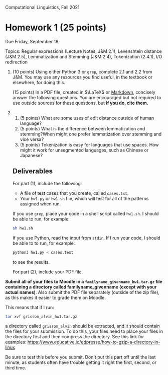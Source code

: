 Computational Linguistics, Fall 2021

# Homework 1 (25 points)

Due Friday, September 18

Topics: Regular expressions (Lecture Notes, J&M 2.1), Levenshtein distance (J&M 2.5), Lemmatization and Stemming (J&M 2.4), Tokenization (2.4.1), I/O redirection

1. (10 points) Using either Python 3 or `grep`, complete 2.1 and 2.2 from J&M.   You may use any resources you find useful, in the textbook or elsewhere, for doing this.  

   

   (15 points) In a PDF file, created in $\LaTeX$ or [Markdown](https://www.markdownguide.org/tools/typora/), concisely answer the following questions.  You are encouraged but not required to use outside sources for these questions, but **if you do, cite them.**
   
2. 1. (5 points) What are some uses of edit distance outside of human language?  
   2. (5 points) What is the difference between lemmatization and stemming?When might one prefer lemmatization over stemming and vice versa?
   3. (5 points) Tokenization is easy for languages that use spaces.  How might it work for unsegmented languages, such as Chinese or Japanese?

   ## Deliverables

   For part (1), include the following:

   * A file of test cases that you create, called `cases.txt`.
   * Your `hw1.py` or `hw1.sh` file, which will test for all of the patterns assigned when run.

   If you use `grep`, place your code in a shell script called `hw1.sh`.  I should be able to run, for example:

   ```bash
   sh hw1.sh
   ```

   If you use Python, read the input from `stdin`.  If I run your code, I should be able to to run, for example:

   ```bash
   python3 hw1.py < cases.text
   ```

   to see the results.

   For part (2), include your PDF file.

**Submit all of your files to Moodle in a `familyname_givenname_hw1.tar.gz` file containing a directory called familyname_givenname (except with your actual names)**.  Also submit the PDF file separately (outside of the zip file), as this makes it easier to grade them on Moodle.

This means that if I run:

```bash
tar xvf grissom_alvin_hw1.tar.gz
```

a directory called `grissom_alvin` should be extracted, and it should contain the files for your submission.  To do this, your files need to place your files in the directory first and then compress the directory.  See this link for examples: https://www.educative.io/edpresso/how-to-gzip-a-directory-in-linux

Be sure to test this before you submit.  Don't put this part off until the last minute, as students often have trouble getting it right the first, second, or third time.